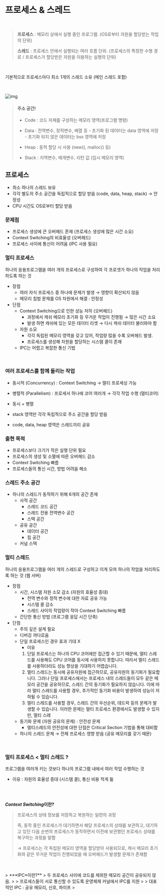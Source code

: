 # 프로세스 & 스레드

<br>

> **프로세스** : 메모리 상에서 실행 중인 프로그램. (OS로부터 자원을 할당받는 작업의 단위)
>
> **스레드** : 프로세스 안에서 실행되는 여러 흐름 단위. (프로세스의 특정한 수행 경로 / 프로세스가 할당받은 자원을 이용하는 실행의 단위)
<br>

기본적으로 프로세스마다 최소 1개의 스레드 소유 (메인 스레드 포함)

<br>

![img](https://camo.githubusercontent.com/3dc4ad61f03160c310a855a4bd68a9f2a2c9a4c7/68747470733a2f2f74312e6461756d63646e2e6e65742f6366696c652f746973746f72792f393938383931343635433637433330363036)

> #### 주소 공간!
>- Code : 코드 자체를 구성하는 메모리 영역(프로그램 명령)
>
>- Data : 전역변수, 정적변수, 배열 등
    - 초기화 된 데이터는 data 영역에 저장
    - 초기화 되지 않은 데이터는 bss 영역에 저장
>
>- Heap : 동적 할당 시 사용 (new(), malloc() 등)
>
>- Stack : 지역변수, 매개변수, 리턴 값 (임시 메모리 영역)

## 프로세스
- 최소 하나의 스레드 보유
- 각각 별도의 주소 공간을 독립적으로 할당 받음 (code, data, heap, stack) → 안정성
- CPU 시간도 OS로부터 할당 받음

### 문제점

- 프로세스 생성에 큰 오버헤드 존재 (프로세스 생성에 많은 시간 소요)
- Context Switching의 비효율성 (오버헤드)
- 프로세스 사이에 통신이 어려움 (IPC 사용 필요)

### 멀티 프로세스

하나의 응용프로그램을 여러 개의 프로세스로 구성하여 각 프로셋가 하나의 작업을 처리하도록 하는 것

- 장점
    - 여러 자식 프로세스 중 하나에 문제가 발생 → 영향이 확산되지 않음
    - 메모리 침범 문제를 OS 차원에서 해결 : 안정성
- 단점
   - Context Switching으로 인한 성능 저하 (오버헤드)
       - 과정에서 캐쉬 메모리 초기화 등 무거운 작업이 진행됨 → 많은 시간 소요
       - 발생 하면 캐쉬에 있는 모든 데이터 리셋 → 다시 캐쉬 데이터 불러와야 함
   - 자원 소모
     - 각각 독립된 메모리 영역을 갖고 있어, 작업량 많을 수록 오버헤드 발생.
     - 프로세스를 생성해 자원을 할당하는 시스템 콜이 존재
   - IPC는 어렵고 복잡한 통신 기법


<br>

### 여러 프로세스를 함께 돌리는 작업

- 동시적 (Concurrency) : Context Switching → 멀티 프로세싱 가능
- 병렬적 (Parallelism) : 프로세서 하나에 코어 여러개 → 각각 작업 수행 (멀티코어)
- 동시 + 병렬


- stack 영역만 각각 독립적으로 주소 공간을 할당 받음
- code, data, heap 영역은 스레드끼리 공유

### 출현 목적

- 프로세스보다 크기가 작은 실행 단위 필요
- 프로세스의 생성 및 소멸에 따른 오버헤드 감소
- Context Switching 빠름
- 프로세스들의 통신 시간, 방법 어려움 해소

### 스레드 주소 공간

- 하나의 스레드가 동작하기 위해 6개의 공간 존재
    - 사적 공간
        - 스레드 코드 공간
        - 스레드 전용 전역변수 공간
        - 스택 공간
    - 공유 공간
        - 데이터 공간
        - 힙 공간
    - 커널 스택

### 멀티 스레드

하나의 응용프로그램을 여러 개의 스레드로 구성하고 이게 모여 하나의 작업을 처리하도록 하는 것 (웹 서버)

- 장점
    - 시간, 시스템 자원 소모 감소 (자원의 효율성 증대)
        - 전역 변수와 정적 변수에 대한 자료 공유 가능 
        - 시스템 콜 감소
        - 스레드 사이의 작업량이 작아 Context Switching 빠름
    - 간단한 통신 방법 (프로그램 응답 시간 단축)
- 단점
    - 주의 깊은 설계 필요
    - 디버깅 까다로움
    - 단일 프로세스인 경우 효과 기대 X
        - 이유
        1. 단일 프로세스는 하나의 CPU 코어에만 접근할 수 있기 때문에, 멀티 스레드를 사용해도 CPU 코어를 동시에 사용하지 못합니다. 따라서 멀티 스레드를 사용하더라도 성능 향상을 기대하기 어렵습니다.
        2. 멀티 스레드는 동시에 공유자원에 접근하므로, 공유자원의 동기화가 필요합니다. 그러나 단일 프로세스에서는 프로세스 내의 스레드들이 모두 같은 메모리 공간을 공유하므로, 스레드 간의 동기화가 필요하지 않습니다. 이에 따라 멀티 스레드를 사용할 경우, 추가적인 동기화 비용이 발생하여 성능이 저하될 수 있습니다.
        3. 멀티 스레드를 사용할 경우, 스레드 간의 우선순위, 데드락 등의 문제가 발생할 수 있습니다. 이러한 문제는 멀티 프로세스 환경에서도 발생할 수 있지만, 멀티 스레
    - 동기화 문제 (자원 공유의 문제) : 안전성 문제
      - 멀티스레드의 안전성에 대한 단점은 Critical Section 기법을 통해 대비함
    - 하나의 스레드 문제 → 전체 프로세스 영향 받음 (공유 메모리를 갖기 때문)

<br>


### 멀티 프로세스 < 멀티 스레드 ?

프로그램을 여러개 키는 것보다 하나의 프로그램 내에서 여러 작업 수행하는 것

- 이유 : 자원의 효율성 증대 (시스템 콜), 통신 비용 적게 듦

<br>

<br>


***Context Switching*이란?**
> 프로세스의 상태 정보를 저장하고 복원하는 일련의 과정
>
> 즉, 동작 중인 프로세스가 대기하면서 해당 프로세스의 상태를 보관하고, 대기하고 있던 다음 순번의 프로세스가 동작하면서 이전에 보관했던 프로세스 상태를 복구하는 과정을 말함
>
> → 프로세스는 각 독립된 메모리 영역을 할당받아 사용되므로, 캐시 메모리 초기화와 같은 무거운 작업이 진행되었을 때 오버헤드가 발생할 문제가 존재함
<br>
<br>
> 
***IPC*이란?**
> 두 프로세스 사이에 코드를 제외한 메모리 공간이 공유되지 않음.
>
> 프로세스들이 서로 통신할 수 있도록 운영체제 커널에서 IPC를 지원
> 
> 대표적인 IPC : 공유 메모리, 신호, 파이프
>
<br>
<br>